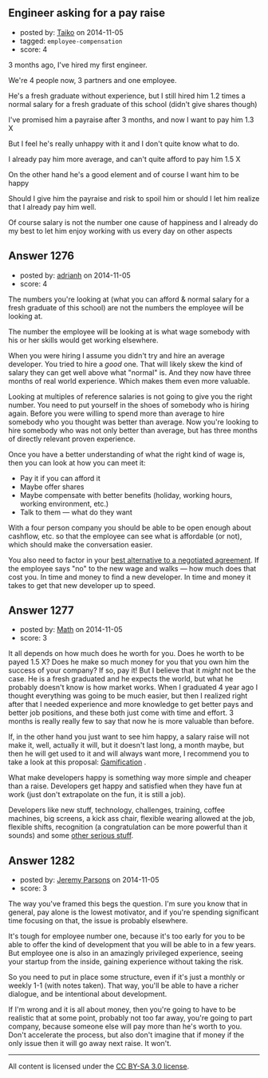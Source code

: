 ## Engineer asking for a pay raise

- posted by: [Taiko](https://stackexchange.com/users/334941/taiko) on 2014-11-05
- tagged: `employee-compensation`
- score: 4

3 months ago, I've hired my first engineer.

We're 4 people now, 3 partners and one employee.

He's a fresh graduate without experience, but I still hired him 1.2 times a normal salary for a fresh graduate of this school (didn't give shares though)

I've promised him a payraise after 3 months, and now I want to pay him 1.3 X


But I feel he's really unhappy with it and I don't quite know what to do.


I already pay him more average, and can't quite afford to pay him 1.5 X

On the other hand he's a good element and of course I want him to be happy


Should I give him the payraise and risk to spoil him or should I let him realize that I already pay him well.

Of course salary is not the number one cause of happiness and I already do my best to let him enjoy working with us every day on other aspects


## Answer 1276

- posted by: [adrianh](https://stackexchange.com/users/7553/adrianh) on 2014-11-05
- score: 4

The numbers you're looking at (what you can afford & normal salary for a fresh graduate of this school) are not the numbers the employee will be looking at.

The number the employee will be looking at is what wage somebody with his or her skills would get working elsewhere. 

When you were hiring I assume you didn't try and hire an average developer. You tried to hire a *good* one. That will likely skew the kind of salary they can get well above what "normal" is. And they now have three months of real world experience. Which makes them even more valuable.

Looking at multiples of reference salaries is not going to give you the right number. You need to put yourself in the shoes of somebody who is hiring again. Before you were willing to spend more than average to hire somebody who you thought was better than average. Now you're looking to hire somebody who was not only better than average, but has three months of directly relevant proven experience.

Once you have a better understanding of what the right kind of wage is, then you can look at how you can meet it:

* Pay it if you can afford it
* Maybe offer shares
* Maybe compensate with better benefits (holiday, working hours, working environment, etc.)
* Talk to them — what do they want

With a four person company you should be able to be open enough about cashflow, etc. so that the employee can see what is affordable (or not), which should make the conversation easier.

You also need to factor in your [best alternative to a negotiated agreement](http://en.wikipedia.org/wiki/Best_alternative_to_a_negotiated_agreement). If the employee says "no" to the new wage and walks — how much does that cost you. In time and money to find a new developer. In time and money it takes to get that new developer up to speed. 


## Answer 1277

- posted by: [Math](https://stackexchange.com/users/2225566/math) on 2014-11-05
- score: 3

<p>It all depends on how much does he worth for you. Does he worth to be payed 1.5 X? Does he make so much money for you that you own him the success of your company? If so, pay it! But I believe that it <em>might</em> not be the case. He is a fresh graduated and he expects the world, but what he probably doesn't know is how market works. When I graduated 4 year ago I thought everything was going to be much easier, but then I realized right after that I needed experience and more knowledge to get better pays and better job positions, and these both just come with time and effort. 3 months is really really few to say that now he is more valuable than before. </p>

<p>If, in the other hand you just want to see him happy, a salary raise will not make it, well, actually it will, but it doesn't last long, a month maybe, but then he will get used to it and will always want more, I recommend you to take a look at this proposal: <a href="https://area51.stackexchange.com/proposals/61762/gamification">Gamification</a> .</p>

<p>What make developers happy is something way more simple and cheaper than a raise. Developers get happy and satisfied when they have fun at work (just don't extrapolate on the fun, it is still a job). </p>

<p>Developers like new stuff, technology, challenges, training, coffee machines, big screens, a kick ass chair, flexible wearing allowed at the job, flexible shifts,  recognition (a congratulation can be more powerful than it sounds) and some <a href="http://www.softwarebyrob.com/2006/10/31/nine-things-developers-want-more-than-money/" rel="nofollow">other serious stuff</a>. </p>



## Answer 1282

- posted by: [Jeremy Parsons](https://stackexchange.com/users/497810/jeremy-parsons) on 2014-11-05
- score: 3

The way you've framed this begs the question. I'm sure you know that in general, pay alone is the lowest motivator, and if you're spending significant time focusing on that, the issue is probably elsewhere.

It's tough for employee number one, because it's too early for you to be able to offer the kind of development that you will be able to in a few years. But employee one is also in an amazingly privileged experience, seeing your startup from the inside, gaining experience without taking the risk.

So you need to put in place some structure, even if it's just a monthly or weekly 1-1 (with notes taken). That way, you'll be able to have a richer dialogue, and be intentional about development.

If I'm wrong and it is all about money, then you're going to have to be realistic that at some point, probably not too far away, you're going to part company, because someone else will pay more than he's worth to you. Don't accelerate the process, but also don't imagine that if money if the only issue then it will go away next raise. It won't.



---

All content is licensed under the [CC BY-SA 3.0 license](https://creativecommons.org/licenses/by-sa/3.0/).
